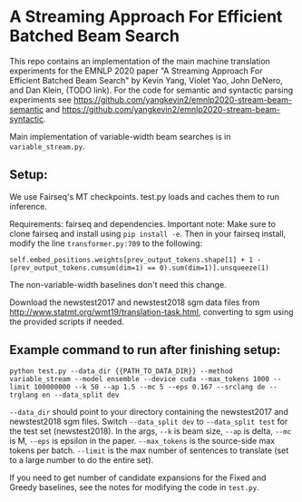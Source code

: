 # A Streaming Approach For Efficient Batched Beam Search

This repo contains an implementation of the main machine translation experiments for the EMNLP 2020 paper "A Streaming Approach For Efficient Batched Beam Search" by Kevin Yang, Violet Yao, John DeNero, and Dan Klein, (TODO link). For the code for semantic and syntactic parsing experiments see https://github.com/yangkevin2/emnlp2020-stream-beam-semantic and https://github.com/yangkevin2/emnlp2020-stream-beam-syntactic. 

Main implementation of variable-width beam searches is in `variable_stream.py`. 

## Setup:

We use Fairseq's MT checkpoints. test.py loads and caches them to run inference. 

Requirements: fairseq and dependencies. 
Important note: Make sure to clone fairseq and install using `pip install -e`. Then in your fairseq install, modify the line `transformer.py:709` to the following: 

`self.embed_positions.weights[prev_output_tokens.shape[1] + 1 - (prev_output_tokens.cumsum(dim=1) == 0).sum(dim=1)].unsqueeze(1)`

The non-variable-width baselines don't need this change. 

Download the newstest2017 and newstest2018 sgm data files from http://www.statmt.org/wmt19/translation-task.html, converting to sgm using the provided scripts if needed. 

## Example command to run after finishing setup:

`python test.py --data_dir {{PATH_TO_DATA_DIR}} --method variable_stream --model ensemble --device cuda --max_tokens 1000 --limit 100000000 --k 50 --ap 1.5 --mc 5 --eps 0.167 --srclang de --trglang en --data_split dev`

`--data_dir` should point to your directory containing the newstest2017 and newstest2018 sgm files. Switch `--data_split dev` to `--data_split test` for the test set (newstest2018). In the args, `--k` is beam size, `--ap` is delta, `--mc` is M, `--eps` is epsilon in the paper. `--max_tokens` is the source-side max tokens per batch. `--limit` is the max number of sentences to translate (set to a large number to do the entire set).

If you need to get number of candidate expansions for the Fixed and Greedy baselines, see the notes for modifying the code in `test.py`. 



